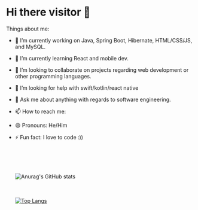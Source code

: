 # Hi there visitor 👋
     
Things about me:

   - 🔭 I’m currently working on Java, Spring Boot, Hibernate, HTML/CSS/JS, and MySQL.
   - 🌱 I’m currently learning React and mobile dev.
   - 👯 I’m looking to collaborate on projects regarding web development or other programming languages.
   - 🤔 I’m looking for help with swift/kotlin/react native
   - 💬 Ask me about anything with regards to software engineering.
   - 📫 How to reach me: 
   - 😄 Pronouns: He/Him
   - ⚡ Fun fact: I love to code :))
       

     <br><br><br><br>
     ![Anurag's GitHub stats](https://github-readme-stats.vercel.app/api?username=Thecoder0012&show_icons=true&theme=radical)
     
     <br><br>
     [![Top Langs](https://github-readme-stats.vercel.app/api/top-langs/?username=Thecoder0012&layout=compact)](https://github.com/anuraghazra/github-readme-stats)



